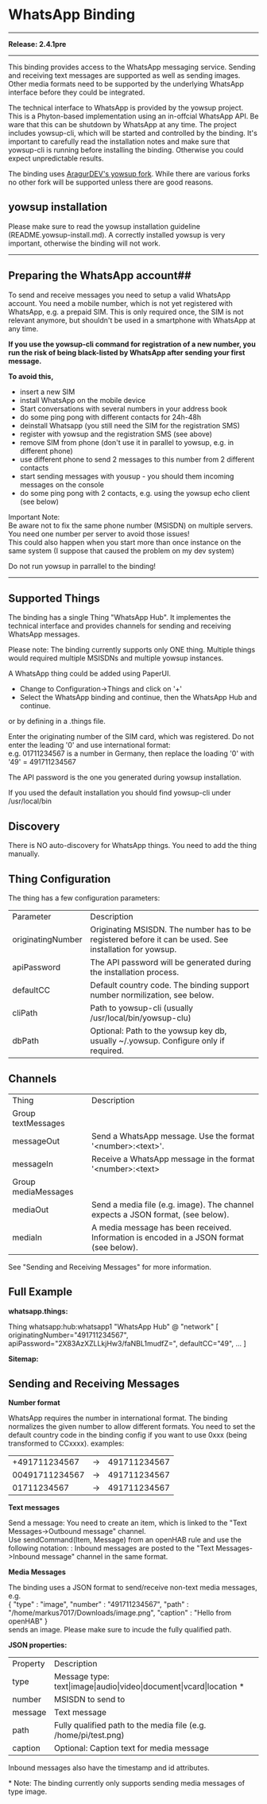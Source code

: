 # WhatsApp Binding

<hr><b>Release: 2.4.1pre</b><hr><p>

This binding provides access to the WhatsApp messaging service. Sending and receiving text messages are supported as well as sending images. Other media formats need to be supported by the underlying WhatsApp interface before they could be integrated.

The technical interface to WhatsApp is provided by the yowsup project. This is a Phyton-based implementation using an in-offcial WhatsApp API. Be ware that this can be shutdown by WhatsApp at any time.  The project includes yowsup-cli, which will be started and controlled by the binding. It's important to carefully read the installation notes and make sure that yowsup-cli is running before installing the binding. Otherwise you could expect unpredictable results.

The binding uses <a href="https://github.com/AragurDEV">AragurDEV's yowsup fork</a>. While there are various forks no other fork will be supported unless there are good reasons. 

## yowsup installation ##


Please make sure to read the yowsup installation guideline (README.yowsup-install.md). A correctly installed yowsup is very important, otherwise the binding will not work.

<hr>

## Preparing the WhatsApp account##

To send and receive messages you need to setup a valid WhatsApp account.  You need a mobile number, which is not yet registered with WhatsApp, e.g. a prepaid SIM. This is only required once, the SIM is not relevant anymore, but shouldn't be used in a smartphone with WhatsApp at any time.<p>

<b>If you use the yowsup-cli command for registration of a new number, you run the risk of being black-listed by WhatsApp after sending your first message.<p> 
To avoid this,<br></b>

- insert a new SIM<br>
- install WhatsApp on the mobile device<br>
- Start conversations with several numbers in your address book<br> 
- do some ping pong with different contacts for 24h-48h<br>
- deinstall Whatsapp (you still need the SIM for the registration SMS)<br>
- register with yowsup and the registration SMS (see above)<br>
- remove SIM from phone (don't use it in parallel to yowsup, e.g. in  different phone)<br>
- use different phone to send 2 messages to this number from 2 different contacts<br>
- start sending messages with yousup - you should them incoming messages on the console<br>
- do some ping pong with 2 contacts, e.g. using the yowsup echo client (see below)<br>

<p>
Important Note:<br>
Be aware not to fix the same phone number (MSISDN) on multiple servers. You need one number per server to avoid those issues!<br>
This could also happen when you start more than once instance on the same system (I suppose that caused the problem on my dev system)<p>
Do not run yowsup in parrallel to the binding!<p>
<hr>

## Supported Things

The binding has a single Thing "WhatsApp Hub". It implementes the technical interface and provides channels for sending and receiving WhatsApp messages.<p>
Please note: The binding currently supports only ONE thing. Multiple things would required multiple MSISDNs and multiple yowsup instances.<p>

A WhatsApp thing could be added using PaperUI. 
- Change to Configuration-&gt;Things and click on '+'
- Select the WhatsApp binding and continue, then the WhatsApp Hub and continue.<p>

or by defining in a .things file.

Enter the originating number of the SIM card, which was registered. Do not enter the leading '0' and use international format:<br>
e.g. 01711234567 is a number in Germany, then replace the loading '0' with '49' = 491711234567<p>

The API password is the one you generated during yowsup installation.<p>

If you used the default installation you should find yowsup-cli under /usr/local/bin
## Discovery

There is NO auto-discovery for WhatsApp things. You need to add the thing manually.


## Thing Configuration

The thing has a few configuration parameters:<p>
<table>
<tr><td>Parameter</td><td>Description</td></tr>
<tr><td>originatingNumber</td><td>Originating MSISDN. The number has to be registered before it can be used. See installation for yowsup.</td></tr>
<tr><td>apiPassword</td><td>The API password will be generated during the installation process.</td></tr>
<tr><td>defaultCC</td><td>Default country code. The binding support number normilization, see below.</td></tr>
<tr><td>cliPath</td><td>Path to yowsup-cli (usually /usr/local/bin/yowsup-clu)</td></tr>
<tr><td>dbPath</td><td>Optional: Path to the yowsup key db, usually ~/.yowsup. Configure only if required.</td></tr>
</table>

## Channels


<table>
<tr><td>Thing</td><td>Description</td></tr>
<tr><td>Group textMessages</td><td></td></tr>
<tr><td>messageOut</td><td>Send a WhatsApp message. Use the format '&lt;number&gt;:&lt;text&gt;'.</td></tr>
<tr><td>messageIn</td><td>Receive a WhatsApp message in the format '&lt;number&gt;:&lt;text&gt;</td></tr>
<tr><td>Group  mediaMessages</td><td></td></tr>
<tr><td>mediaOut</td><td>Send a media file (e.g. image). The channel expects a JSON format, (see below).</td></tr>
<tr><td>mediaIn</td><td>A media message has been received. Information is encoded in a JSON format (see below).</td></tr>
</table>
<p>
See "Sending and Receiving Messages" for more information.

## Full Example

<b>whatsapp.things:</b><p>

Thing whatsapp:hub:whatsapp1 "WhatsApp Hub" @ "network" [ originatingNumber="491711234567", apiPassword="2X83AzXZLLkjHw3/faNBL1mudfZ=", defaultCC="49", ... ]<p>

<b>Sitemap:</b>


## Sending and Receiving Messages

<b>Number format</b><p>

WhatsApp requires the number in international format. The binding normalizes the given number to allow different formats. You need to set the default country code in the binding config if you want to use 0xxx (being transformed to CCxxxx).
examples:
<table>
<tr><td>+491711234567</td><td>-&gt;</td><td>491711234567</td></tr>
<tr><td>00491711234567</td><td>-&gt;</td><td>491711234567</td></tr>
<tr><td>01711234567</td><td>-&gt;</td><td>491711234567</td></tr>
</table>
<p>
<b>Text messages</b><p>
Send a message: You need to create an item, which is linked to the "Text Messages->Outbound message" channel. <br>
Use sendCommand(Item, Message) from an openHAB rule and use the following notation: <number>:<message><o>
Inbound messages are posted to the "Text Messages->Inbound message" channel in the same format.<p>

<b>Media Messages</b><p> 

The binding uses a JSON format to send/receive non-text media messages, e.g.<br>
{ "type" : "image", "number" : "491711234567", "path" : "/home/markus7017/Downloads/image.png", "caption" : "Hello from openHAB" }<br>
sends an image. Please make sure to incude the fully qualified path.

<b>JSON properties:</b><br>
<table>
<tr><td>Property</td><td>Description</td></tr>
<tr><td>type</td><td>Message type: text|image|audio|video|document|vcard|location *</td></tr>
<tr><td>number</td><td>MSISDN to send to</td></tr>
<tr><td>message</td><td>Text message</td></tr>
<tr><td>path</td><td>Fully qualified path to the media file (e.g. /home/pi/test.png)</td></tr>
<tr><td>caption</td><td>Optional: Caption text for media message</td></tr>
</table>
<p>
Inbound messages also have the timestamp and id attributes.<p>
<p>* Note: The binding currently only supports sending media messages of type image.


